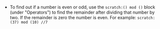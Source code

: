 - To find out if a number is even or odd, use the `scratch:() mod ()` block (under "Operators") to find the remainder after dividing that number by two. If the remainder is zero the number is even. For example: `scratch:(37) mod (10) //7`